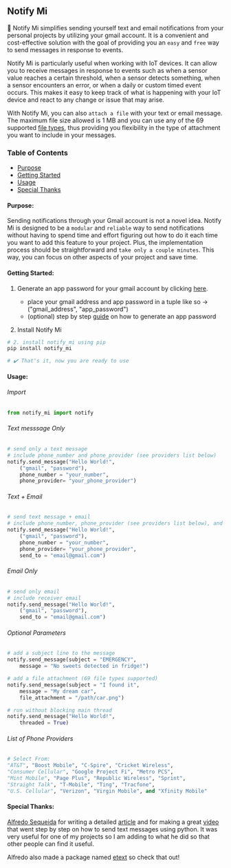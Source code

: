 ## Notify Mi
🔔 Notify Mi simplifies sending yourself text and email notifications from your personal projects by utilizing your gmail account. It is a convenient and cost-effective solution with the goal of providing you an `easy` and `free` way to send messages in response to events.

Notify Mi is particularly useful when working with IoT devices. It can allow you to receive messages in response to events such as when a sensor value reaches a certain threshold, when a sensor detects something, when a sensor encounters an error, or when a daily or custom timed event occurs. This makes it easy to keep track of what is happening with your IoT device and react to any change or issue that may arise.

With Notify Mi, you can also `attach a file` with your text or email message. The maximum file size allowed is 1 MB and you can use any of the 69 supported [file types](https://github.com/Amark18/notify_mi/blob/c9078313de1ea406ef087217ab11ceddc85d4968/src/notify_mi/helper.py#L64), thus providing you flexibility in the type of attachment you want to include in your messages.

### Table of Contents
- [Purpose](#purpose)
- [Getting Started](#getting-started)
- [Usage](#usage)
- [Special Thanks](#special-thanks)

#### Purpose:

Sending notifications through your Gmail account is not a novel idea. Notify Mi is designed to be a `modular` and `reliable` way to send notifications without having to spend time and effort figuring out how to do it each time you want to add this feature to your project. Plus, the implementation process should be straightforward and `take only a couple minutes`. This way, you can focus on other aspects of your project and save time. 

#### Getting Started:

1. Generate an app password for your gmail account by clicking [here](https://myaccount.google.com/apppasswords). 
    - place your gmail address and app password in a tuple like so &#8594; ("gmail_address", "app_password")
    - (optional) step by step [guide](https://www.getmailbird.com/gmail-app-password/) on how to generate an app password
    
2. Install Notify Mi

```python
# 2. install notify_mi using pip
pip install notify_mi

# ✔️ That's it, now you are ready to use
```

#### Usage:

###### Import
```python
from notify_mi import notify
```

###### Text messsage Only
```python
# send only a text message
# include phone_number and phone_provider (see providers list below)
notify.send_message("Hello World!", 
    ("gmail", "password"), 
    phone_number = "your_number", 
    phone_provider= "your_phone_provider")
```

###### Text + Email
```python
# send text message + email
# include phone_number, phone_provider (see providers list below), and receiver email
notify.send_message("Hello World!", 
    ("gmail", "password"), 
    phone_number = "your_number", 
    phone_provider= "your_phone_provider", 
    send_to = "email@gmail.com")
```

###### Email Only
```python
# send only email
# include receiver email
notify.send_message("Hello World!", 
    ("gmail", "password"), 
    send_to = "email@gmail.com")
```

###### Optional Parameters
```python
# add a subject line to the message
notify.send_message(subject = "EMERGENCY", 
    message = "No sweets detected in fridge!")

# add a file attachment (69 file types supported)
notify.send_message(subject = "I found it", 
    message = "My dream car", 
    file_attachment = "/path/car.png")

# run without blocking main thread
notify.send_message("Hello World!", 
    threaded = True)
```

###### List of Phone Providers
```python
# Select From: 
"AT&T", "Boost Mobile", "C-Spire", "Cricket Wireless", 
"Consumer Cellular", "Google Project Fi", "Metro PCS", 
"Mint Mobile", "Page Plus", "Republic Wireless", "Sprint",
"Straight Talk", "T-Mobile", "Ting", "Tracfone", 
"U.S. Cellular", "Verizon", "Virgin Mobile", and "Xfinity Mobile"
```

#### Special Thanks:
[Alfredo Sequeida](https://github.com/AlfredoSequeida) for writing a detailed [article](https://www.alfredosequeida.com/blog/how-to-send-text-messages-for-free-using-python-use-python-to-send-text-messages-via-email/) and for making a great [video](https://www.youtube.com/watch?v=4-ysecoraKo&t=2s) that went step by step on how to send text messages using python. It was very useful for one of my projects so I am adding to what he did so that other people can find it useful.

Alfredo also made a package named [etext](https://github.com/AlfredoSequeida/etext) so check that out!

